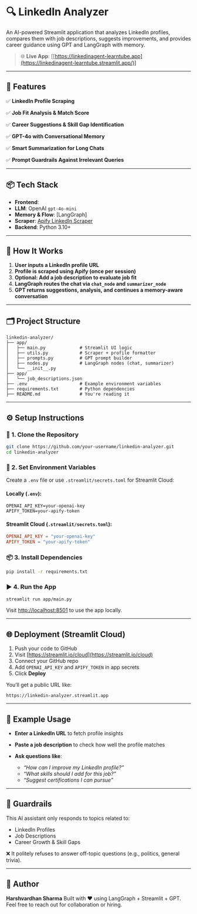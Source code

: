 
# 🔍 LinkedIn Analyzer

An AI-powered Streamlit application that analyzes LinkedIn profiles, compares them with job descriptions, suggests improvements, and provides career guidance using GPT and LangGraph with memory.

> 🌐 **Live App**: [[https://linkedinagent-learntube.app](https://linkedinagent-learntube.streamlit.app/)]

---

## 🚀 Features

✅ **LinkedIn Profile Scraping**

✅ **Job Fit Analysis & Match Score**

✅ **Career Suggestions & Skill Gap Identification**

✅ **GPT-4o with Conversational Memory**

✅ **Smart Summarization for Long Chats**

✅ **Prompt Guardrails Against Irrelevant Queries**

---

## 📦 Tech Stack

* **Frontend**: 
* **LLM**: OpenAI `gpt-4o-mini`
* **Memory & Flow**: [LangGraph]
* **Scraper**: [Apify LinkedIn Scraper](https://apify.com/supreme_coder/linkedin-profile-scraper)
* **Backend**: Python 3.10+

---

## 🧠 How It Works

1. **User inputs a LinkedIn profile URL**
2. **Profile is scraped using Apify (once per session)**
3. **Optional: Add a job description to evaluate job fit**
4. **LangGraph routes the chat via `chat_node` and `summarizer_node`**
5. **GPT returns suggestions, analysis, and continues a memory-aware conversation**

---

## 🗂️ Project Structure

```
linkedin-analyzer/
├── app/
│   ├── main.py             # Streamlit UI logic
│   ├── utils.py            # Scraper + profile formatter
│   ├── prompts.py          # GPT prompt builder
│   ├── nodes.py            # LangGraph nodes (chat, summarizer)
│   └── __init__.py
├── app/
│   └── job_descriptions.json
├── .env                    # Example environment variables
├── requirements.txt        # Python dependencies
├── README.md               # You're reading it
```

---

## ⚙️ Setup Instructions

### 🔧 1. Clone the Repository

```bash
git clone https://github.com/your-username/linkedin-analyzer.git
cd linkedin-analyzer
```

### 🔐 2. Set Environment Variables

Create a `.env` file or use `.streamlit/secrets.toml` for Streamlit Cloud:

#### Locally (`.env`):

```env
OPENAI_API_KEY=your-openai-key
APIFY_TOKEN=your-apify-token
```

#### Streamlit Cloud (`.streamlit/secrets.toml`):

```toml
OPENAI_API_KEY = "your-openai-key"
APIFY_TOKEN = "your-apify-token"
```

### 📦 3. Install Dependencies

```bash
pip install -r requirements.txt
```

### ▶️ 4. Run the App

```bash
streamlit run app/main.py
```

Visit [http://localhost:8501](http://localhost:8501) to use the app locally.

---

## 🌐 Deployment (Streamlit Cloud)

1. Push your code to GitHub
2. Visit [https://streamlit.io/cloud](https://streamlit.io/cloud)
3. Connect your GitHub repo
4. Add `OPENAI_API_KEY` and `APIFY_TOKEN` in app secrets
5. Click **Deploy**

You’ll get a public URL like:

```
https://linkedin-analyzer.streamlit.app
```

---

## 🧪 Example Usage

* **Enter a LinkedIn URL** to fetch profile insights
* **Paste a job description** to check how well the profile matches
* **Ask questions like**:

  * *“How can I improve my LinkedIn profile?”*
  * *“What skills should I add for this job?”*
  * *“Suggest certifications I can pursue”*

---

## 🚧 Guardrails

This AI assistant only responds to topics related to:

* LinkedIn Profiles
* Job Descriptions
* Career Growth & Skill Gaps

❌ It politely refuses to answer off-topic questions (e.g., politics, general trivia).

---

## 🙋 Author

**Harshvardhan Sharma**
Built with ❤️ using LangGraph + Streamlit + GPT.
Feel free to reach out for collaboration or hiring.
